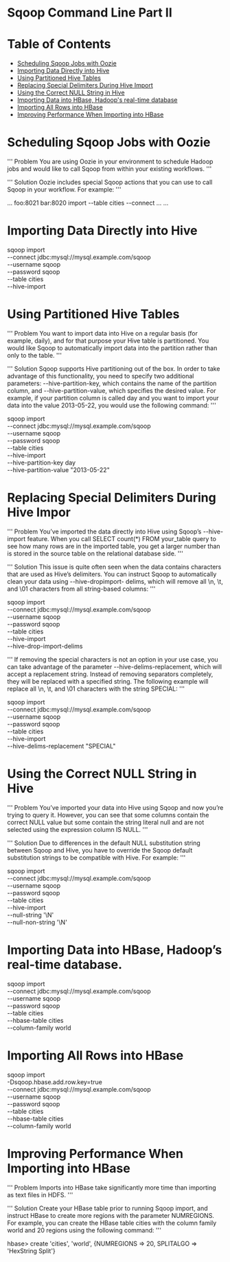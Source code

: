# Sqoop Command Line Part II

Table of Contents
===================

* [Scheduling Sqoop Jobs with Oozie](02-command-lines.md#Scheduling-Sqoop-Jobs-with-Oozie)
* [Importing Data Directly into Hive](02-command-lines.md#Importing-Data-Directly-into-Hive)
* [Using Partitioned Hive Tables](02-command-lines.md#Using-Partitioned-Hive-Tables)
* [Replacing Special Delimiters During Hive Import](02-command-lines.md#Replacing-Special-Delimiters-During-Hive-Import)
* [Using the Correct NULL String in Hive](02-command-lines.md#Using-the-Correct-NULL-String-in-Hive)
* [Importing Data into HBase, Hadoop's real-time database](02-command-lines.md#Importing-Data-into-HBase-Hadoopss-real-time-database)
* [Importing All Rows into HBase](02-command-lines.md#Importing-All-Rows-into-HBase)
* [Improving Performance When Importing into HBase](02-command-lines.md#Improving-Performance-When-Importing-into-HBase)


# Scheduling Sqoop Jobs with Oozie

'''
Problem
You are using Oozie in your environment to schedule Hadoop jobs and would like to
call Sqoop from within your existing workflows.
'''

'''
Solution
Oozie includes special Sqoop actions that you can use to call Sqoop in your workflow.
For example:
'''

<workflow-app name="sqoop-workflow" xmlns="uri:oozie:workflow:0.1">
	...
	<action name="sqoop-action">
		<sqoop xmlns="uri:oozie:sqoop-action:0.2">
			<job-tracker>foo:8021</job-tracker>
			<name-node>bar:8020</name-node>
			<command>import --table cities --connect ...</command>
		</sqoop>
		<ok to="next"/>
		<error to="error"/>
	</action>
	...
</workflow-app>


# Importing Data Directly into Hive

sqoop import \
	--connect jdbc:mysql://mysql.example.com/sqoop \
	--username sqoop \
	--password sqoop \
	--table cities \
	--hive-import

# Using Partitioned Hive Tables

'''
Problem
You want to import data into Hive on a regular basis (for example, daily), and for that
purpose your Hive table is partitioned. You would like Sqoop to automatically import
data into the partition rather than only to the table.
'''

'''
Solution
Sqoop supports Hive partitioning out of the box. In order to take advantage of this
functionality, you need to specify two additional parameters: --hive-partition-key,	
which contains the name of the partition column, and --hive-partition-value, which
specifies the desired value. For example, if your partition column is called day and you
want to import your data into the value 2013-05-22, you would use the following
command:
'''

sqoop import \
	--connect jdbc:mysql://mysql.example.com/sqoop \
	--username sqoop \
	--password sqoop \
	--table cities \
	--hive-import \
	--hive-partition-key day \
	--hive-partition-value "2013-05-22"

# Replacing Special Delimiters During Hive Impor

'''
Problem
You’ve imported the data directly into Hive using Sqoop’s --hive-import feature. When
you call SELECT count(*) FROM your_table query to see how many rows are in the
imported table, you get a larger number than is stored in the source table on the relational
database side.
'''

'''
Solution
This issue is quite often seen when the data contains characters that are used as Hive’s
delimiters. You can instruct Sqoop to automatically clean your data using --hive-dropimport-
delims, which will remove all \n, \t, and \01 characters from all string-based
columns:
'''

sqoop import \
	--connect jdbc:mysql://mysql.example.com/sqoop \
	--username sqoop \
	--password sqoop \
	--table cities \
	--hive-import \
	--hive-drop-import-delims

'''
If removing the special characters is not an option in your use case, you can take advantage
of the parameter --hive-delims-replacement, which will accept a replacement
string. Instead of removing separators completely, they will be replaced with a
specified string. The following example will replace all \n, \t, and \01 characters with
the string SPECIAL:
'''

sqoop import \
	--connect jdbc:mysql://mysql.example.com/sqoop \
	--username sqoop \
	--password sqoop \
	--table cities \
	--hive-import \
	--hive-delims-replacement "SPECIAL"	


# Using the Correct NULL String in Hive

'''
Problem
You’ve imported your data into Hive using Sqoop and now you’re trying to query it.
However, you can see that some columns contain the correct NULL value but some contain
the string literal null and are not selected using the expression column IS NULL.
'''

'''
Solution
Due to differences in the default NULL substitution string between Sqoop and Hive, you
have to override the Sqoop default substitution strings to be compatible with Hive. For
example:
'''

sqoop import \
	--connect jdbc:mysql://mysql.example.com/sqoop \
	--username sqoop \
	--password sqoop \
	--table cities \
	--hive-import \
	--null-string '\\N' \
	--null-non-string '\\N'

# Importing Data into HBase, Hadoop’s real-time database.

sqoop import \
	--connect jdbc:mysql://mysql.example.com/sqoop \
	--username sqoop \
	--password sqoop \
	--table cities \
	--hbase-table cities \
	--column-family world	

# Importing All Rows into HBase

sqoop import \
	-Dsqoop.hbase.add.row.key=true \
	--connect jdbc:mysql://mysql.example.com/sqoop \
	--username sqoop \
	--password sqoop \
	--table cities \
	--hbase-table cities \
	--column-family world

# Improving Performance When Importing into HBase

'''
Problem
Imports into HBase take significantly more time than importing as text files in HDFS.
'''

'''
Solution
Create your HBase table prior to running Sqoop import, and instruct HBase to create
more regions with the parameter NUMREGIONS. For example, you can create the HBase
table cities with the column family world and 20 regions using the following
command:
'''

hbase> create 'cities', 'world', {NUMREGIONS => 20, SPLITALGO => 'HexString
Split'}	